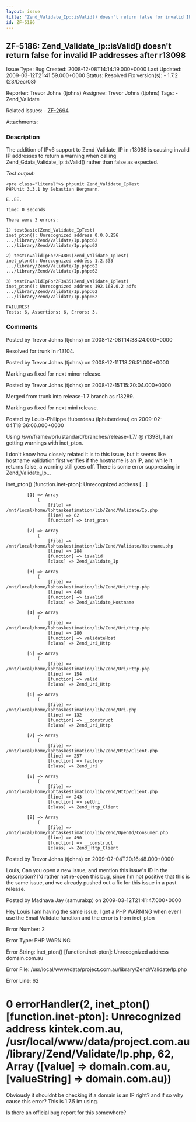 ```yaml
---
layout: issue
title: "Zend_Validate_Ip::isValid() doesn't return false for invalid IP addresses after r13098"
id: ZF-5186
---
```


ZF-5186: Zend\_Validate\_Ip::isValid() doesn't return false for invalid IP addresses after r13098
-------------------------------------------------------------------------------------------------

 Issue Type: Bug Created: 2008-12-08T14:14:19.000+0000 Last Updated: 2009-03-12T21:41:59.000+0000 Status: Resolved Fix version(s): - 1.7.2 (23/Dec/08)
 
 Reporter:  Trevor Johns (tjohns)  Assignee:  Trevor Johns (tjohns)  Tags: - Zend\_Validate
 
 Related issues: - [ZF-2694](/issues/browse/ZF-2694)
 
 Attachments: 
### Description

The addition of IPv6 support to Zend\_Validate\_IP in r13098 is causing invalid IP addresses to return a warning when calling Zend\_Gdata\_Validate\_Ip::isValid() rather than false as expected.

_Test output:_

 
    <pre class="literal">$ phpunit Zend_Validate_IpTest
    PHPUnit 3.3.1 by Sebastian Bergmann.
    
    E..EE.
    
    Time: 0 seconds
    
    There were 3 errors:
    
    1) testBasic(Zend_Validate_IpTest)
    inet_pton(): Unrecognized address 0.0.0.256
    .../library/Zend/Validate/Ip.php:62
    .../library/Zend/Validate/Ip.php:62
    
    2) testInvalidIpForZF4809(Zend_Validate_IpTest)
    inet_pton(): Unrecognized address 1.2.333
    .../library/Zend/Validate/Ip.php:62
    .../library/Zend/Validate/Ip.php:62
    
    3) testInvalidIpForZF3435(Zend_Validate_IpTest)
    inet_pton(): Unrecognized address 192.168.0.2 adfs
    .../library/Zend/Validate/Ip.php:62
    .../library/Zend/Validate/Ip.php:62
    
    FAILURES!
    Tests: 6, Assertions: 6, Errors: 3.

 

 

### Comments

Posted by Trevor Johns (tjohns) on 2008-12-08T14:38:24.000+0000

Resolved for trunk in r13104.

 

 

Posted by Trevor Johns (tjohns) on 2008-12-11T18:26:51.000+0000

Marking as fixed for next minor release.

 

 

Posted by Trevor Johns (tjohns) on 2008-12-15T15:20:04.000+0000

Merged from trunk into release-1.7 branch as r13289.

Marking as fixed for next mini release.

 

 

Posted by Louis-Philippe Huberdeau (lphuberdeau) on 2009-02-04T18:36:06.000+0000

Using /svn/framework/standard/branches/release-1.7/ @ r13981, I am getting warnings with inet\_pton.

I don't know how closely related it is to this issue, but it seems like hostname validation first verifies if the hostname is an IP, and while it returns false, a warning still goes off. There is some error suppressing in Zend\_Validate\_Ip...

inet\_pton() [function.inet-pton]: Unrecognized address [...]

 
            [1] => Array
                (
                    [file] => /mnt/local/home/lphtaskestimation/lib/Zend/Validate/Ip.php
                    [line] => 62
                    [function] => inet_pton
    
            [2] => Array
                (
                    [file] => /mnt/local/home/lphtaskestimation/lib/Zend/Validate/Hostname.php
                    [line] => 284
                    [function] => isValid
                    [class] => Zend_Validate_Ip
    
            [3] => Array
                (
                    [file] => /mnt/local/home/lphtaskestimation/lib/Zend/Uri/Http.php
                    [line] => 448
                    [function] => isValid
                    [class] => Zend_Validate_Hostname
    
            [4] => Array
                (
                    [file] => /mnt/local/home/lphtaskestimation/lib/Zend/Uri/Http.php
                    [line] => 280
                    [function] => validateHost
                    [class] => Zend_Uri_Http
    
            [5] => Array
                (
                    [file] => /mnt/local/home/lphtaskestimation/lib/Zend/Uri/Http.php
                    [line] => 154
                    [function] => valid
                    [class] => Zend_Uri_Http
    
            [6] => Array
                (
                    [file] => /mnt/local/home/lphtaskestimation/lib/Zend/Uri.php
                    [line] => 132
                    [function] => __construct
                    [class] => Zend_Uri_Http
    
            [7] => Array
                (
                    [file] => /mnt/local/home/lphtaskestimation/lib/Zend/Http/Client.php
                    [line] => 257
                    [function] => factory
                    [class] => Zend_Uri
    
            [8] => Array
                (
                    [file] => /mnt/local/home/lphtaskestimation/lib/Zend/Http/Client.php
                    [line] => 243
                    [function] => setUri
                    [class] => Zend_Http_Client
    
            [9] => Array
                (
                    [file] => /mnt/local/home/lphtaskestimation/lib/Zend/OpenId/Consumer.php
                    [line] => 490
                    [function] => __construct
                    [class] => Zend_Http_Client


 

 

Posted by Trevor Johns (tjohns) on 2009-02-04T20:16:48.000+0000

Louis, Can you open a new issue, and mention this issue's ID in the description? I'd rather not re-open this bug, since I'm not positive that this is the same issue, and we already pushed out a fix for this issue in a past release.

 

 

Posted by Madhava Jay (samuraixp) on 2009-03-12T21:41:47.000+0000

Hey Louis I am having the same issue, I get a PHP WARNING when ever I use the Email Validate function and the error is from inet\_pton

Error Number: 2

Error Type: PHP WARNING

Error String: inet\_pton() [function.inet-pton]: Unrecognized address domain.com.au

Error File: /usr/local/www/data/project.com.au/library/Zend/Validate/Ip.php

Error Line: 62

0 errorHandler(2, inet\_pton() [function.inet-pton]: Unrecognized address kintek.com.au, /usr/local/www/data/project.com.au/library/Zend/Validate/Ip.php, 62, Array ([value] => domain.com.au,[valueString] => domain.com.au))
==============================================================================================================================================================================================================================

Obviously it shouldnt be checking if a domain is an IP right? and if so why cause this error? This is 1.7.5 im using.

Is there an official bug report for this somewhere?

 

 